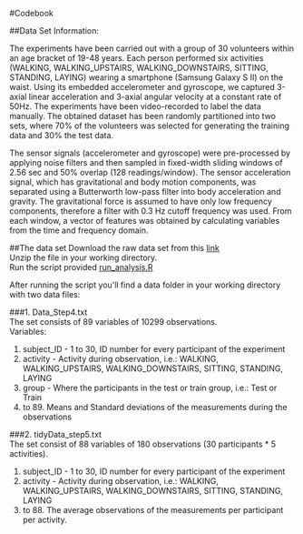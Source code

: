 #Codebook

##Data Set Information:

The experiments have been carried out with a group of 30 volunteers within an age bracket of 19-48 years. Each person performed six activities (WALKING, WALKING_UPSTAIRS, WALKING_DOWNSTAIRS, SITTING, STANDING, LAYING) wearing a smartphone (Samsung Galaxy S II) on the waist. Using its embedded accelerometer and gyroscope, we captured 3-axial linear acceleration and 3-axial angular velocity at a constant rate of 50Hz. The experiments have been video-recorded to label the data manually. The obtained dataset has been randomly partitioned into two sets, where 70% of the volunteers was selected for generating the training data and 30% the test data. 

The sensor signals (accelerometer and gyroscope) were pre-processed by applying noise filters and then sampled in fixed-width sliding windows of 2.56 sec and 50% overlap (128 readings/window). The sensor acceleration signal, which has gravitational and body motion components, was separated using a Butterworth low-pass filter into body acceleration and gravity. The gravitational force is assumed to have only low frequency components, therefore a filter with 0.3 Hz cutoff frequency was used. From each window, a vector of features was obtained by calculating variables from the time and frequency domain.

##The data set
Download the raw data set from this [link](https://d396qusza40orc.cloudfront.net/getdata%2Fprojectfiles%2FUCI%20HAR%20Dataset.zip )<br>
Unzip the file in your working directory.<br>
Run the script provided [run_analysis.R](https://github.com/visualeditorNL/Getting-and-Cleaning-Data-Course-Project/blob/master/run_analysis.R)<br>

After running the script you'll find a data folder in your working directory with two data files:<p>
###1. Data_Step4.txt<br>
The set consists of 89 variables of 10299 observations. <br>Variables:<br>
1. subject_ID - 1 to 30, ID number for every participant of the experiment<br>
2. activity - Activity during observation, i.e.: WALKING, WALKING_UPSTAIRS, WALKING_DOWNSTAIRS, SITTING, STANDING, LAYING<br>
3. group - Where the participants in the test or train group, i.e.: Test or Train<br>
4. to 89. Means and Standard deviations of the measurements during the observations<br>

###2. tidyData_step5.txt<br>
The set consist of 88 variables of 180 observations (30 participants * 5 activities).<br>
1. subject_ID - 1 to 30, ID number for every participant of the experiment<br>
2. activity - Activity during observation, i.e.: WALKING, WALKING_UPSTAIRS, WALKING_DOWNSTAIRS, SITTING, STANDING, LAYING<br>
3. to 88. The average observations of the measurements per participant per activity.<br>
